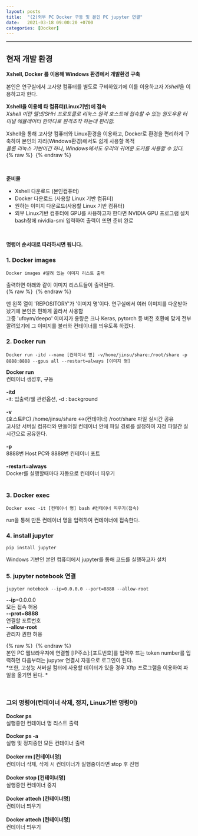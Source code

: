 ```yaml
---
layout: posts
title:  "(2)외부 PC Docker 구동 및 본인 PC jupyter 연결"
date:   2021-03-18 09:00:20 +0700
categories: [Docker]
---
```

<link rel = "stylesheet" href ="/static/css/bootstrap.min.css">

--------------------------

## 현재 개발 환경<br/>
**Xshell, Docker 를 이용해 Windows 환경에서 개발환경 구축**<br/>

본인은 연구실에서 고사양 컴퓨터를 별도로 구비하였기에 이를 이용하고자 *Xshell*을 이용하고자 한다.<br/> 

**Xshell을 이용해 타 컴퓨터(Linux기반)에 접속**<br/>
*Xshell 이란 텔넷/SHH 프로토콜로 리눅스 원격 호스트에 접속할 수 있는 원도우용 터미널 에뮬레이터 한마디로 원격조작 하는데 편리함.*<br/>

Xshell을 통해 고사양 컴퓨터와 Linux환경을 이용하고, Docker로 환경을 편리하게 구축하여 본인의 자리(Windows환경)에서도 쉽게 사용할 목적<br/>
*물론 리눅스 기반이긴 하나, Windows에서도 우리의 귀여운 도커를 사용할 수 있다.*
{% raw %} <img src="https://Kimjs11.github.io/img/homepage-docker-logo.png" alt=""> {% endraw %}

<br/>

**준비물**
- Xshell 다운로드 (본인컴퓨터)
- Docker 다운로드 (사용할 Linux 기반 컴퓨터)
- 원하는 이미지 다운로드(사용할 Linux 기반 컴퓨터)<br/>
- 외부 Linux기반 컴퓨터에 GPU를 사용하고자 한다면 NVIDIA GPU 프로그램 설치<br/>
bash창에 nividia-smi 입력하여 출력이 뜨면 준비 완료
<br/>

**명령어 순서대로 따라하시면 됩니다.**<br/>

### 1. Docker images
~~~
Docker images #깔려 있는 이미지 리스트 출력
~~~
출력하면 아래와 같이 이미지 리스트들이 출력된다.<br/>
{% raw %} <img src="https://Kimjs11.github.io/img/docker images.png" alt=""> {% endraw %} <br/>

맨 왼쪽 열이 'REPOSITORY'가 '이미지 명'이다. 연구실에서 여러 이미지를 다운받아 놨기에 본인은 편하게 골라서 사용함<br/>
그중 'ufoym/deepo' 이미지가 용량은 크나 Keras, pytorch 등 버전 호환에 맞게 전부 깔려있기에 그 이미지를 불러와 컨테이너를 띄우도록 하겠다.<br/>

### 2. Docker run
~~~
Docker run -itd --name [컨테이너 명] -v/home/jinsu/share:/root/share -p 8888:8888 --gpus all --restart=always [이미지 명]
~~~
**Docker run** <br/>컨테이너 생성후, 구동<br/><br/>
**-itd** <br/>-it: 입출력/쉘 관련옵션, -d : background <br/><br/>
**-v** <br/>(호스트PC) /home/jinsu/share <->(컨테이너) /root/share 파일 실시간 공유 <br/>
고사양 서버실 컴퓨터와 만들어질 컨테이너 안에 파일 경로를 설정하여 지정 파일간 실시간으로 공유한다.<br/><br/>
**-p** <br/>8888번 Host PC와 8888번 컨테이너 포트 <br/><br/>
**-restart=always** <br/> Docker를 실행할때마다 자동으로 컨테이너 띄우기<br/><br/>

### 3. Docker exec
~~~
Docker exec -it [컨테이너 명] bash #컨테이너 띄우기(접속)
~~~
run을 통해 만든 컨테이너 명을 입력하여 컨테이너에 접속한다. <br/>
### 4. install jupyter <br/>
~~~
pip install jupyter
~~~
Windows 기반인 본인 컴퓨터에서 jupyter를 통해 코드를 실행하고자 설치<br/>
### 5. jupyter notebook 연결<br/>
~~~
jupyter notebook --ip=0.0.0.0 --port=8888 --allow-root
~~~

**--ip**=0.0.0.0<br/> 모든 접속 허용 <br/>
**--prot=8888** <br/> 연결할 포트번호 <br/>
**--allow-root** <br/> 관리자 권한 허용 <br/>

{% raw %} <img src="https://Kimjs11.github.io/img/jupyter.png" alt=""> {% endraw %} <br/>
본인 PC 웹브라우져에 연결할 [IP주소]:[포트번호]를 입력후 뜨는 token number를 입력하면
다음부터는 jupyter 연결시 자동으로 로그인이 된다.<br/>
*또한, 고성능 서버실 컴터에 사용할 데이터가 있을 경우 Xftp 프로그램을 이용하여 파일을 옮기면 된다. * <br/>

<br/>

### 그외 명령어(컨테이너 삭제, 정지, Linux기반 명령어)<br/>
**Docker ps**<br/> 실행중인 컨테이너 명 리스트 출력<br/><br/>
**Docker ps -a**<br/> 실행 및 정지중인 모든 컨테이너 출력<br/><br/>
**Docker rm [컨테이너명]** <br/> 컨테이너 삭제, 삭제 시 컨테이너가 실행중이라면 stop 후 진행<br/><br/>
**Docker stop [컨테이너명]** <br/> 실행중인 컨테이너 중지<br/><br/>
**Docker attech [컨테이너명]** <br/> 컨테이너 띄우기<br/><br/>
**Docker attech [컨테이너명]** <br/> 컨테이너 띄우기<br/>





